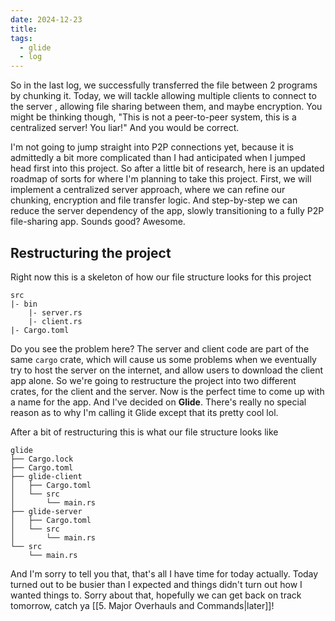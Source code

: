 ```yaml
---
date: 2024-12-23
title: 
tags:
  - glide
  - log
---
```

So in the last log, we successfully transferred the file between 2 programs by chunking it. Today, we will tackle allowing multiple clients to connect to the server , allowing file sharing between them, and maybe encryption. You might be thinking though, "This is not a peer-to-peer system, this is a centralized server! You liar!" And you would be correct. 

I'm not going to jump straight into P2P connections yet, because it is admittedly a bit more complicated than I had anticipated when I jumped head first into this project. So after a little bit of research, here is an updated roadmap of sorts for where I'm planning to take this project. First, we will implement a centralized server approach, where we can refine our chunking, encryption and file transfer logic. And step-by-step we can reduce the server dependency of the app, slowly transitioning to a fully P2P file-sharing app. Sounds good? Awesome. 
## Restructuring the project
Right now this is a skeleton of how our file structure looks for this project
```
src
|- bin
    |- server.rs
    |- client.rs
|- Cargo.toml
```
Do you see the problem here? The server and client code are part of the same `cargo` crate, which will cause us some problems when we eventually try to host the server on the internet, and allow users to download the client app alone. So we're going to restructure the project into two different crates, for the client and the server. Now is the perfect time to come up with a name for the app. And I've decided on **Glide**. There's really no special reason as to why I'm calling it Glide except that its pretty cool lol. 

After a bit of restructuring this is what our file structure looks like
```
glide
├── Cargo.lock
├── Cargo.toml
├── glide-client
│   ├── Cargo.toml
│   └── src
│       └── main.rs
├── glide-server
│   ├── Cargo.toml
│   └── src
│       └── main.rs
└── src
    └── main.rs
```

And I'm sorry to tell you that, that's all I have time for today actually. Today turned out to be busier than I expected and things didn't turn out how I wanted things to. Sorry about that, hopefully we can get back on track tomorrow, catch ya [[5. Major Overhauls and Commands|later]]!